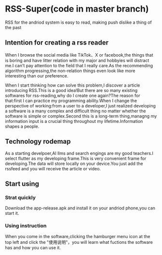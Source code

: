 # RSS-Super(code in master branch)
RSS for the andriod system is easy to read, making push dislike a thing of the past
## Intention for creating a rss reader
When I browse the social media like TikTok、X or facebook,the things that is boring and have litter relation with my major and hobbyies will distract me.I can't pay attention to the field that I really care.As the recommending algorithm progressing,the non-relation things even look like more interesting than our preference.

When I start thinking how can solve this problem,I discover a article introducing RSS.This is a good idea!But there are so many existing softwares for rss-reading,why do I create one again?The reason for that:first I can practice my programming ability.When I change the perspective of working:from a user to a developer,I just realized developing a software is a many complex and difficult thing no matter whether the software is simple or complex.Second this is a long-term thing,managng my information input is a crucial thing throughout my lifetime.Information shapes a people.
## Technology rodemap
As a starting develpoer,AI llms and search engings are my good teachers.I select flutter as my developing frame.This is very convenient frame for developing.The data will store locally on your device.You just add the rssfeed and you will receive the article or video.
## Start using
### Strat quickly
Download the app-release.apk and install it on your andriod phone,you can start it.
### Using instruction
When you come in the software,clicking the hamburger menu icon at the top left and click the "使用说明"，you will learn what fuctions the software has and how you can use it.
